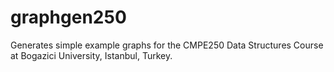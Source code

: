 # graphgen250
Generates simple example graphs for the CMPE250 Data Structures Course at Bogazici University, Istanbul, Turkey.
